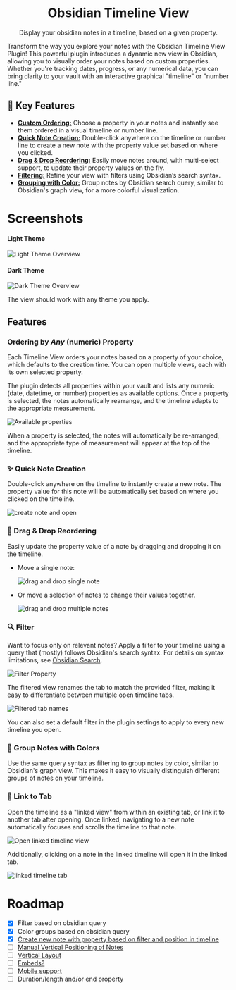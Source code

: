 <h1 align="center">Obsidian Timeline View</h1>

<p align="center">Display your obsidian notes in a timeline, based on a given property.</p>

Transform the way you explore your notes with the Obsidian Timeline View Plugin! This powerful plugin introduces a dynamic new view in Obsidian, allowing you to visually order your notes based on custom properties. Whether you're tracking dates, progress, or any numerical data, you can bring clarity to your vault with an interactive graphical "timeline" or "number line."

## 🌟 Key Features

-   [**Custom Ordering:**](#ordering-by-any-numeric-property) Choose a property in your notes and instantly see them ordered in a visual timeline or number line.
-   [**Quick Note Creation:**](#-quick-note-creation) Double-click anywhere on the timeline or number line to create a new note with the property value set based on where you clicked.
-   [**Drag & Drop Reordering:**](#-drag--drop-reordering) Easily move notes around, with multi-select support, to update their property values on the fly.
-   [**Filtering:**](#-filter) Refine your view with filters using Obsidian’s search syntax.
-   [**Grouping with Color:**](#-group-notes-with-colors) Group notes by Obsidian search query, similar to Obsidian's graph view, for a more colorful visualization.

# Screenshots

#### Light Theme

![Light Theme Overview](docs\resources\Light-Theme%20Overview.PNG)

#### Dark Theme

![Dark Theme Overview](docs\resources\Dark-Theme%20Overview.PNG)

The view should work with any theme you apply.

## Features

### Ordering by _Any_ (numeric) Property

Each Timeline View orders your notes based on a property of your choice, which defaults to the creation time. You can open multiple views, each with its own selected property.

The plugin detects all properties within your vault and lists any numeric (date, datetime, or number) properties as available options. Once a property is selected, the notes automatically rearrange, and the timeline adapts to the appropriate measurement.

![Available properties](docs/resources/available-properties.PNG)

When a property is selected, the notes will automatically be re-arranged, and the appropriate type of measurement will appear at the top of the timeline.

### ✨ Quick Note Creation

Double-click anywhere on the timeline to instantly create a new note. The property value for this note will be automatically set based on where you clicked on the timeline.

![create note and open](docs\resources\create-note-example.gif)

### 📌 Drag & Drop Reordering

Easily update the property value of a note by dragging and dropping it on the timeline.

-   Move a single note:

    ![drag and drop single note](docs/resources/move-single-note-example.gif)

-   Or move a selection of notes to change their values together.

    ![drag and drop multiple notes](docs/resources/move-multiple-notes-example.gif)

### 🔍 Filter

Want to focus only on relevant notes? Apply a filter to your timeline using a query that (mostly) follows Obsidian's search syntax. For details on syntax limitations, see [Obsidian Search](https://github.com/b-camphart/obsidian-search).

![Filter Property](docs/resources/filter-property.PNG)

The filtered view renames the tab to match the provided filter, making it easy to differentiate between multiple open timeline tabs.

![Filtered tab names](docs/resources/filtered-tab-name.PNG)

You can also set a default filter in the plugin settings to apply to every new timeline you open.

### 🎨 Group Notes with Colors

Use the same query syntax as filtering to group notes by color, similar to Obsidian's graph view. This makes it easy to visually distinguish different groups of notes on your timeline.

### 🔗 Link to Tab

Open the timeline as a "linked view" from within an existing tab, or link it to another tab after opening. Once linked, navigating to a new note automatically focuses and scrolls the timeline to that note.

![Open linked timeline view](docs/resources/open%20linked%20timeline%20view.PNG)

Additionally, clicking on a note in the linked timeline will open it in the linked tab.

![linked timeline tab](docs/resources/linked%20timeline%20tab.PNG)

# Roadmap

-   [x] Filter based on obsidian query
-   [x] Color groups based on obsidian query
-   [x] [Create new note with property based on filter and position in timeline](https://github.com/b-camphart/plot-point-timeline/issues/4)
-   [ ] [Manual Vertical Positioning of Notes](https://github.com/b-camphart/plot-point-timeline/issues/1)
-   [ ] [Vertical Layout](https://github.com/b-camphart/plot-point-timeline/issues/2)
-   [ ] [Embeds?](https://github.com/b-camphart/plot-point-timeline/issues/6)
-   [ ] [Mobile support](https://github.com/b-camphart/plot-point-timeline/issues/7)
-   [ ] Duration/length and/or end property

